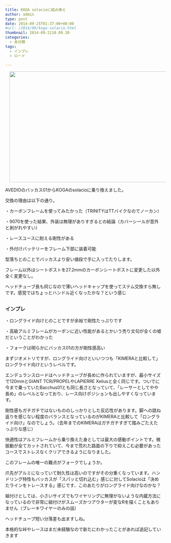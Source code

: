 ```yaml
---
title: KOGA solacioに組み換え
author: admin
type: post
date: 2014-09-25T01:37:00+00:00
#url: /2014/09/koga-solacio.html
thumbnail: 2014-09-2110.09.30
categories:
  - 未分類
tags:
  - インプレ
  - ロード

---
```

<div class="separator" style="clear: both; text-align: center;">
  <a href="2014-09-2110.09.30" imageanchor="1" style="margin-left: 1em; margin-right: 1em;"><img border="0" height="358" src="2014-09-2110.09.30" width="640" /></a>
</div>

AVEDIOのバッカス01からKOGAのsolacioに乗り換えました。

交換の理由は以下の通り。

・カーボンフレームを使ってみたかった（TRINITYはTTバイクなのでノーカン）

・9070を使った結果、外装は無理がありすぎるとの結論（カバーシールが意外と剥がれやすい）

・レースユースに耐える剛性がある

・外付けバッテリーをフレーム下部に装着可能

型落ちとのことでバッカスより安い値段で手に入ってたりします。

フレーム以外はシートポストを27.2mmのカーボンシートポストに変更した以外全く変更なし。

ヘッドチューブ長も同じなので薄いヘッドキャップを使ってステム交換すら無しです。感覚ではちょっとハンドル近くなったかな？という感じ



##

### インプレ

・ロングライド向けとのことですが余裕で剛性たっぷりです

・高級アルミフレームがカーボンに近い性能があるとかいう売り文句が全くの嘘だということがわかった

・フォークは明らかにバッカス01の方が剛性感高い

まずジオメトリですが、ロングライド向けといいつつも「KIMERAと比較して」ロングライド向けというレベルです。

エンデュランスロードはヘッドチューブが長めに作られていますが、最小サイズで120mmとGIANT TCR/PROPELやLAPIERRE Xeliusと全く同じです。ついでに今まで乗っていたBacchus01とも同じ長さとなっていて、「レーサーとしてやや長め」のレベルとなっており、レース向けポジションも出しやすくなっています。

剛性感もガチガチではないもののしっかりとした反応性があります。脚への跳ね返りを感じない程度のバランスとなっているのがKIMERAと比較して「ロングライド向け」なのでしょう。（去年までのKIMERAはガチガチすぎて踏みごたえたっぷりな感じ）

快適性はアルミフレームから乗り換えた身としては最大の感動ポイントです。微振動が全てカットされていて、今まで荒れた路面の下りで抑えこむ必要があったコースでストレスなくクリアできるようになりました。

このフレームの唯一の難点がフォークでしょうか。

爪先がアルミになっていて耐久性は高いのですがその分重くなっています。ハンドリング特性もバッカスが「スパッと切れ込む」感じに対してSolacioは「決めたラインをトレースする」感じです、このあたりがロングライド向けなのかな？

組付けとしては、小さいサイズでもワイヤリングに無理がないような内蔵方法になっているので非常に組付けがスムーズかつアウターが変なRを描くこともありません（ブレーキワイヤーのみの話）

ヘッドチューブ短い分落差も出ますしね。

本格的な峠やレースはまだ未経験なので新たにわかったことがあれば追記していきます

